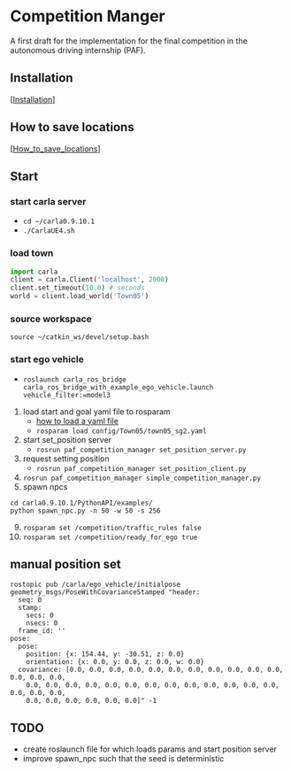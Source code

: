 # Competition Manger

A first draft for the implementation for the final competition in the autonomous driving internship (PAF).

## Installation

[[Installation]]

## How to save locations

[[How_to_save_locations]]

## Start

### start carla server
   - `cd ~/carla0.9.10.1`
   - `./CarlaUE4.sh`

### load town

```python
import carla
client = carla.Client('localhost', 2000)
client.set_timeout(10.0) # seconds
world = client.load_world('Town05')
```

### source workspace

`source ~/catkin_ws/devel/setup.bash`

### start ego vehicle
   - `roslaunch carla_ros_bridge carla_ros_bridge_with_example_ego_vehicle.launch vehicle_filter:=model3`
1. load start and goal yaml file to rosparam
   - [how to load a yaml file](config/How_to_load_yaml.md)
   - `rosparam load config/Town05/town05_sg2.yaml`
2. start set_position server
   - `rosrun paf_competition_manager set_position_server.py`
3. request setting position
   - `rosrun paf_competition_manager set_position_client.py`
4. `rosrun paf_competition_manager simple_competition_manager.py`
5. spawn npcs

```shell
cd carla0.9.10.1/PythonAPI/examples/
python spawn_npc.py -n 50 -w 50 -s 256
```

9. `rosparam set /competition/traffic_rules false`
10. `rosparam set /competition/ready_for_ego true`

## manual position set

```shell
rostopic pub /carla/ego_vehicle/initialpose geometry_msgs/PoseWithCovarianceStamped "header:
  seq: 0
  stamp:
    secs: 0
    nsecs: 0
  frame_id: ''
pose:
  pose:
    position: {x: 154.44, y: -30.51, z: 0.0}
    orientation: {x: 0.0, y: 0.0, z: 0.0, w: 0.0}
  covariance: [0.0, 0.0, 0.0, 0.0, 0.0, 0.0, 0.0, 0.0, 0.0, 0.0, 0.0, 0.0, 0.0, 0.0,
    0.0, 0.0, 0.0, 0.0, 0.0, 0.0, 0.0, 0.0, 0.0, 0.0, 0.0, 0.0, 0.0, 0.0, 0.0, 0.0,
    0.0, 0.0, 0.0, 0.0, 0.0, 0.0]" -1
```

## TODO

- create roslaunch file for which loads params and start position server
- improve spawn_npc such that the seed is deterministic

[//begin]: # "Autogenerated link references for markdown compatibility"
[Installation]: docs/Installation.md "Installation"
[How_to_save_locations]: docs/How_to_save_locations.md "How to save locations"
[//end]: # "Autogenerated link references"